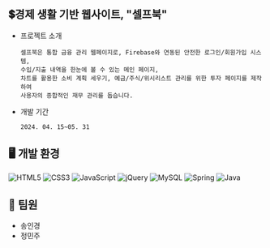 ## 💲경제 생활 기반 웹사이트, "셀프북"

- 프로젝트 소개

      셀프북은 통합 금융 관리 웹페이지로, Firebase와 연동된 안전한 로그인/회원가입 시스템,
      수입/지출 내역을 한눈에 볼 수 있는 메인 페이지,
      차트를 활용한 소비 계획 세우기, 예금/주식/위시리스트 관리를 위한 투자 페이지를 제작하여
      사용자의 종합적인 재무 관리를 돕습니다.

- 개발 기간

      2024. 04. 15~05. 31

## 🖥️ 개발 환경

![HTML5](https://img.shields.io/badge/html5-%23E34F26.svg?style=for-the-badge&logo=html5&logoColor=white)
![CSS3](https://img.shields.io/badge/css3-%231572B6.svg?style=for-the-badge&logo=css3&logoColor=white)
![JavaScript](https://img.shields.io/badge/javascript-%23323330.svg?style=for-the-badge&logo=javascript&logoColor=%23F7DF1E)
![jQuery](https://img.shields.io/badge/jquery-%230769AD.svg?style=for-the-badge&logo=jquery&logoColor=white)
![MySQL](https://img.shields.io/badge/mysql-4479A1.svg?style=for-the-badge&logo=mysql&logoColor=white)
![Spring](https://img.shields.io/badge/spring-%236DB33F.svg?style=for-the-badge&logo=spring&logoColor=white)
![Java](https://img.shields.io/badge/java-%23ED8B00.svg?style=for-the-badge&logo=openjdk&logoColor=white)


## 👥 팀원

- 송인경
- 정민주
